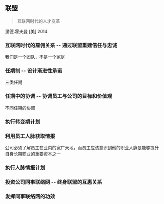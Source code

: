 ## 联盟
> 互联网时代的人才变革

里德.霍夫曼 [美] 2014

### 互联网时代的雇佣关系 -- 通过联盟重建信任与忠诚
我们是一个团队，不是一个家庭

### 任期制 -- 设计渐进性承诺
三类任期

### 任期中的协调 -- 协调员工与公司的目标和价值观
不同任期的协调

### 执行转变期计划

### 利用员工人脉获取情报
公司必须了解员工在业内的宽广天地，而员工应该意识到他的职业人脉是能够提升自身长期职业的重要资本之一

### 执行人脉情报计划

### 投资公司同事联络网 -- 终身联盟的互惠关系

### 发挥同事联络网的功效

